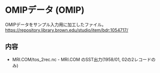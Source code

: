 OMIPデータ (OMIP)
========

OMIPデータをサンプル入力用に加工したファイル。
https://repository.library.brown.edu/studio/item/bdr:1054717/


内容
--------

  * MRI.COM/tos_2rec.nc - MRI.COM のSST出力(1958/01, 02の2レコードのみ)
